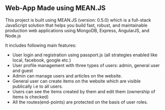 ## Web-App Made using MEAN.JS

This project is built using MEAN.JS (version: 0.5.0) which is a full-stack JavaScript solution that helps you build fast, robust, and maintainable production web applications using MongoDB, Express, AngularJS, and Node.js

It includes following main features:
* User login and registration using passport.js (all strategies enabled like local, facebook, google etc.)
* User profile management with three types of users: admin, general user and guest
* Admin can manage users and articles on the website.
* General user can create items on the website which are visible publically i.e to all users.
* Users can see the items created by them and edit them (ownership of items is checked)
* All the routes(end-points) are protected on the basis of user roles.
